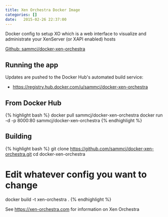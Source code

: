 ```yaml
---
title: Xen Orchestra Docker Image
categories: []
date:   2015-02-26 22:37:00
---
```


Docker config to setup XO which is a web interface to visualize and administrate your XenServer (or XAPI enabled) hosts

[Github: sammcj/docker-xen-orchestra](https://github.com/sammcj/docker-xen-orchestra)

## Running the app

Updates are pushed to the Docker Hub's automated build service:

* https://registry.hub.docker.com/u/sammcj/docker-xen-orchestra
<!--more-->

## From Docker Hub

{% highlight bash %}
docker pull sammcj/docker-xen-orchestra
docker run -d -p 8000:80 sammcj/docker-xen-orchestra
{% endhighlight %}

## Building

{% highlight bash %}
git clone https://github.com/sammcj/docker-xen-orchestra.git
cd docker-xen-orchestra
# Edit whatever config you want to change
docker build -t xen-orchestra .
{% endhighlight %}

See https://xen-orchestra.com for information on Xen Orchestra